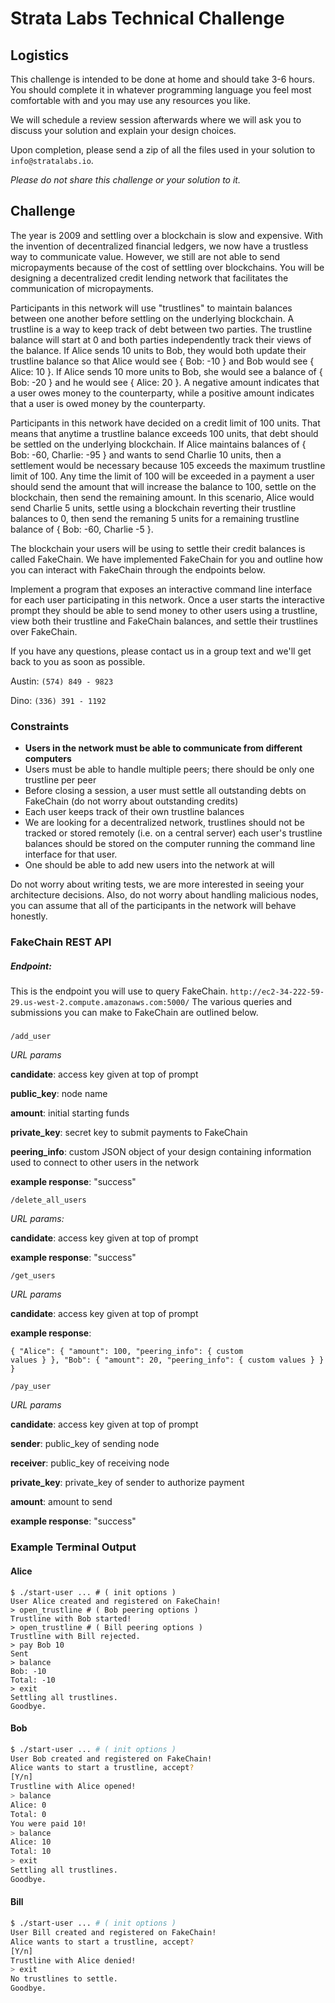 
# Strata Labs Technical Challenge

## Logistics
This challenge is intended to be done at home and should take 3-6 hours. You 
should complete it in whatever programming language you feel most comfortable 
with and you may use any resources you like.

We will schedule a review session afterwards where we will ask you to discuss 
your solution and explain your design choices.

Upon completion, please send a zip of all the files used in your solution to 
```info@stratalabs.io```.

_Please do not share this challenge or your solution to it._

## Challenge
The year is 2009 and settling over a blockchain is slow and expensive.  With the
invention of decentralized financial ledgers, we now have a trustless way to
communicate value.  However, we still are not able to send micropayments because
of the cost of settling over blockchains.  You will be designing a decentralized
credit lending network that facilitates the communication of micropayments.

Participants in this network will use "trustlines" to maintain balances between
one another before settling on the underlying blockchain.  A trustline is a way
to keep track of debt between two parties.  The trustline balance will start at
0 and both parties independently track their views of the balance.  If Alice
sends 10 units to Bob, they would both update their trustline balance so that
Alice would see { Bob: -10 } and Bob would see { Alice: 10 }.  If Alice sends 10
more units to Bob, she would see a balance of { Bob: -20 } and he would see {
Alice: 20 }.  A negative amount indicates that a user owes money to the
counterparty, while a positive amount indicates that a user is owed money by the
counterparty.

Participants in this network have decided on a credit limit of 100 units.  That
means that anytime a trustline balance exceeds 100 units, that debt should be
settled on the underlying blockchain.  If Alice maintains balances of { Bob:
-60, Charlie: -95 } and wants to send Charlie 10 units, then a settlement would
be necessary because 105 exceeds the maximum trustline limit of 100.  Any time
the limit of 100 will be exceeded in a payment a user should send the amount
that will increase the balance to 100, settle on the blockchain, then send the
remaining amount.  In this scenario, Alice would send Charlie 5 units, settle
using a blockchain reverting their trustline balances to 0, then send the 
remaning 5 units for a remaining trustline balance of { Bob: -60, Charlie -5 }.

The blockchain your users will be using to settle their credit balances is
called FakeChain.  We have implemented FakeChain for you and outline how you can
interact with FakeChain through the endpoints below.

Implement a program that exposes an interactive command line interface for each
user participating in this network. Once a user starts the interactive prompt 
they should be able to send money to other users using a trustline, view both their 
trustline and FakeChain balances, and settle their trustlines over FakeChain.

If you have any questions, please contact us in a group text and we'll get back 
to you as soon as possible.

Austin: ```(574) 849 - 9823```

Dino: ```(336) 391 - 1192```

### Constraints

- **Users in the network must be able to communicate from different computers**
- Users must be able to handle multiple peers; there should be only one trustline per peer
- Before closing a session, a user must settle all outstanding debts on FakeChain 
  (do not worry about outstanding credits)
- Each user keeps track of their own trustline balances
- We are looking for a decentralized network, trustlines should not be tracked or stored 
  remotely (i.e. on a central server) each user's trustline balances should be
  stored on the computer running the command line interface for that user.
- One should be able to add new users into the network at will

Do not worry about writing tests, we are more interested in seeing your 
architecture decisions.  Also, do not worry about handling malicious nodes, you
can assume that all of the participants in the network will behave honestly.

### FakeChain REST API

##### Endpoint: 
This is the endpoint you will use to query FakeChain.
```http://ec2-34-222-59-29.us-west-2.compute.amazonaws.com:5000/```
The various queries and submissions you can make to FakeChain are outlined
below.

##### 

```/add_user```

*URL params*

**candidate**: access key given at top of prompt

**public_key**: node name

**amount**: initial starting funds

**private_key**: secret key to submit payments to FakeChain

**peering_info**: custom JSON object of your design containing information 
used to connect to other users in the network

**example response**: "success"

```/delete_all_users```

*URL params:*

**candidate**: access key given at top of prompt

**example response**: "success"

```/get_users```

*URL params*

**candidate**: access key given at top of prompt

**example response**: 
```
{ "Alice": { "amount": 100, "peering_info": { custom
values } }, "Bob": { "amount": 20, "peering_info": { custom values } } }
```

```/pay_user```

*URL params*

**candidate**: access key given at top of prompt

**sender**: public_key of sending node

**receiver**: public_key of receiving node

**private_key**: private_key of sender to authorize payment

**amount**: amount to send

**example response**: "success"

### Example Terminal Output

#### Alice

```
$ ./start-user ... # ( init options )
User Alice created and registered on FakeChain!
> open_trustline # ( Bob peering options )
Trustline with Bob started!
> open_trustline # ( Bill peering options )
Trustline with Bill rejected.
> pay Bob 10
Sent
> balance 
Bob: -10
Total: -10
> exit
Settling all trustlines.
Goodbye.
```

#### Bob

```sh
$ ./start-user ... # ( init options )
User Bob created and registered on FakeChain!
Alice wants to start a trustline, accept?
[Y/n]
Trustline with Alice opened!
> balance
Alice: 0
Total: 0
You were paid 10!
> balance
Alice: 10
Total: 10
> exit
Settling all trustlines.
Goodbye.
```

#### Bill

```sh
$ ./start-user ... # ( init options )
User Bill created and registered on FakeChain!
Alice wants to start a trustline, accept?
[Y/n]
Trustline with Alice denied!
> exit
No trustlines to settle.
Goodbye.
```
